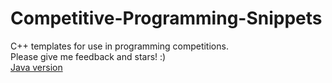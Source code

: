# Competitive-Programming-Snippets
C++ templates for use in programming competitions.  
Please give me feedback and stars! :)  
[Java version](https://github.com/WilliamYue37/Java-Competitive-Programming-Snippets)
